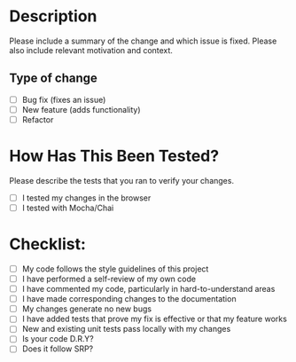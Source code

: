 # Description

Please include a summary of the change and which issue is fixed. Please also include relevant motivation and context.


## Type of change

- [ ] Bug fix (fixes an issue)
- [ ] New feature (adds functionality)
- [ ] Refactor

# How Has This Been Tested?

Please describe the tests that you ran to verify your changes.

- [ ] I tested my changes in the browser
- [ ] I tested with Mocha/Chai

# Checklist:

- [ ] My code follows the style guidelines of this project
- [ ] I have performed a self-review of my own code
- [ ] I have commented my code, particularly in hard-to-understand areas
- [ ] I have made corresponding changes to the documentation
- [ ] My changes generate no new bugs
- [ ] I have added tests that prove my fix is effective or that my feature works
- [ ] New and existing unit tests pass locally with my changes
- [ ] Is your code D.R.Y?
- [ ] Does it follow SRP?

